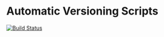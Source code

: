 # Automatic Versioning Scripts

[![Build Status](https://github.com/diassoft/autovs-scripts/actions/workflows/build.yml/badge.svg)](https://github.com/diassoft/autovs-scripts/actions/workflows/build.yml/badge.svg)

